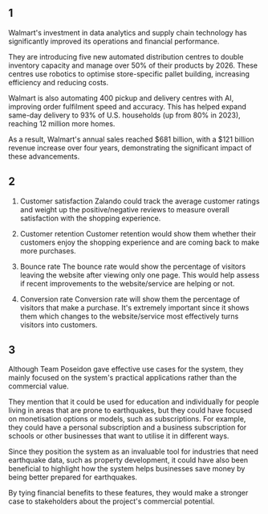 1
---
Walmart's investment in data analytics and supply chain technology has significantly improved its operations and financial performance.

They are introducing five new automated distribution centres to double inventory capacity and manage over 50% of their products by 2026. These centres use robotics to optimise store-specific pallet building, increasing efficiency and reducing costs.

Walmart is also automating 400 pickup and delivery centres with AI, improving order fulfilment speed and accuracy. This has helped expand same-day delivery to 93% of U.S. households (up from 80% in 2023), reaching 12 million more homes.

As a result, Walmart's annual sales reached $681 billion, with a $121 billion revenue increase over four years, demonstrating the significant impact of these advancements.

2
---
1. Customer satisfaction
Zalando could track the average customer ratings and weight up the positive/negative reviews to measure overall satisfaction with the shopping experience.

2. Customer retention
Customer retention would show them whether their customers enjoy the shopping experience and are coming back to make more purchases.

3. Bounce rate
The bounce rate would show the percentage of visitors leaving the website after viewing only one page. This would help assess if recent improvements to the website/service are helping or not.

1. Conversion rate
Conversion rate will show them the percentage of visitors that make a purchase. It's extremely important since it shows them which changes to the website/service most effectively turns visitors into customers.


3
---

Although Team Poseidon gave effective use cases for the system, they mainly focused on the system's practical applications rather than the commercial value.

They mention that it could be used for education and individually for people living in areas that are prone to earthquakes, but they could have focused on monetisation options or models, such as subscriptions. For example, they could have a personal subscription and a business subscription for schools or other businesses that want to utilise it in different ways.

Since they position the system as an invaluable tool for industries that need earthquake data, such as property development, it could have also been beneficial to highlight how the system helps businesses save money by being better prepared for earthquakes.

By tying financial benefits to these features, they would make a stronger case to stakeholders about the project's commercial potential.